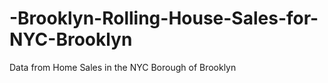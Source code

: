 # -Brooklyn-Rolling-House-Sales-for-NYC-Brooklyn
Data from Home Sales in the NYC Borough of Brooklyn

